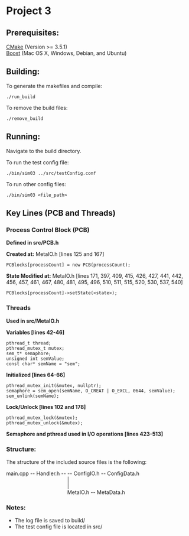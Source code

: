 # Project 3

## Prerequisites:
[CMake](https://cmake.org/download/) (Version >= 3.5.1)
<br>[Boost](https://www.boost.org/doc/libs/1_69_0/doc/html/quickbook/install.html) (Mac OS X, Windows, Debian, and Ubuntu)

## Building:

To generate the makefiles and compile:
```
./run_build
```

To remove the build files:
```
./remove_build
```

## Running:
Navigate to the build directory.

To run the test config file:
```
./bin/sim03 ../src/testConfig.conf
```

To run other config files:
```
./bin/sim03 <file_path>
```

## Key Lines (PCB and Threads)

### Process Control Block (PCB)
**Defined in src/PCB.h**

**Created at:**
MetaIO.h [lines 125 and 167]
```
PCBlocks[processCount] = new PCB(processCount);
```
**State Modified at:**
MetaIO.h [lines 171, 397, 409, 415, 426, 427, 441, 442, 456, 457, 461, 467, 480, 481, 495, 496, 510, 511, 515, 520, 530, 537, 540]
```
PCBlocks[processCount]->setState(<state>);
```

### Threads
**Used in src/MetaIO.h**

**Variables [lines 42-46]**
```
pthread_t thread;
pthread_mutex_t mutex;
sem_t* semaphore;
unsigned int semValue;
const char* semName = "sem";
```
**Initialized [lines 64-66]**
```
pthread_mutex_init(&mutex, nullptr);
semaphore = sem_open(semName, O_CREAT | O_EXCL, 0644, semValue);
sem_unlink(semName);
```
**Lock/Unlock [lines 102 and 178]**
```
pthread_mutex_lock(&mutex);
pthread_mutex_unlock(&mutex);
```
**Semaphore and pthread used in I/O operations [lines 423-513]**



### Structure:
The structure of the included source files is the following:

main.cpp -- Handler.h -- -- ConfigIO.h -- ConfigData.h 	<br />
&nbsp;&nbsp;&nbsp;&nbsp;&nbsp;&nbsp;&nbsp;&nbsp;&nbsp;&nbsp;&nbsp;&nbsp;&nbsp;&nbsp;&nbsp;&nbsp;&nbsp;&nbsp;&nbsp;&nbsp;&nbsp;&nbsp;&nbsp;&nbsp;&nbsp;&nbsp;&nbsp;&nbsp;&nbsp;&nbsp;&nbsp;&nbsp;&nbsp;&nbsp;&nbsp;&nbsp;&nbsp;&nbsp;&nbsp;&nbsp;&nbsp;&nbsp;|								<br />
&nbsp;&nbsp;&nbsp;&nbsp;&nbsp;&nbsp;&nbsp;&nbsp;&nbsp;&nbsp;&nbsp;&nbsp;&nbsp;&nbsp;&nbsp;&nbsp;&nbsp;&nbsp;&nbsp;&nbsp;&nbsp;&nbsp;&nbsp;&nbsp;&nbsp;&nbsp;&nbsp;&nbsp;&nbsp;&nbsp;&nbsp;&nbsp;&nbsp;&nbsp;&nbsp;&nbsp;&nbsp;&nbsp;&nbsp;&nbsp;&nbsp;&nbsp;|								<br />
&nbsp;&nbsp;&nbsp;&nbsp;&nbsp;&nbsp;&nbsp;&nbsp;&nbsp;&nbsp;&nbsp;&nbsp;&nbsp;&nbsp;&nbsp;&nbsp;&nbsp;&nbsp;&nbsp;&nbsp;&nbsp;&nbsp;&nbsp;&nbsp;&nbsp;&nbsp;&nbsp;&nbsp;&nbsp;&nbsp;&nbsp;&nbsp;&nbsp;&nbsp;&nbsp;&nbsp;&nbsp;&nbsp;&nbsp;&nbsp;&nbsp;&nbsp;MetaIO.h -- MetaData.h          <br />

### Notes:
* The log file is saved to build/
* The test config file is located in src/